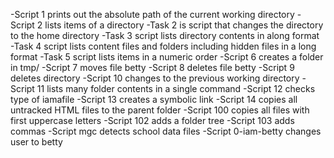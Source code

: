 -Script 1  prints out the absolute path of the current working directory
-Script 2 lists items of a directory
-Task 2 is script that changes the directory to the home directory
-Task 3 script lists directory contents in along format
-Task 4 script lists content files and folders including hidden files in a long format
-Task 5 script lists items in a numeric order
-Script 6 creates a folder in tmp/
-Script 7 moves file betty
-Script 8 deletes file betty 
-Script 9 deletes directory
-Script 10 changes to the previous working directory
-Script 11 lists many folder contents in a single command
-Script 12 checks type of iamafile
-Script 13 creates a symbolic link
-Script 14 copies all untracked HTML files to the parent folder
-Script 100 copies all files with first uppercase letters
-Script 102 adds a folder tree
-Script 103 adds commas
-Script mgc detects school data files
-Script 0-iam-betty changes user to betty
